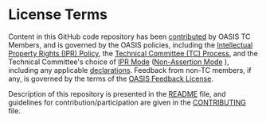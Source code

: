 # License Terms

Content in this GitHub code repository has been [contributed](https://www.oasis-open.org/policies-guidelines/ipr#def-contribution) by OASIS TC Members, and is governed by the OASIS policies, including the [Intellectual Property Rights (IPR) Policy](https://www.oasis-open.org/policies-guidelines/ipr), 
the [Technical Committee (TC) Process](https://www.oasis-open.org/policies-guidelines/tc-process), and the Technical Committee's choice of [IPR Mode](https://www.oasis-open.org/policies-guidelines/ipr#def-ipr-mode) ([Non-Assertion Mode](https://www.oasis-open.org/policies-guidelines/ipr##Non-Assertion-Mode) ), 
including any applicable [declarations](https://www.oasis-open.org/committees/openc2/ipr.php). Feedback from non-TC members, if any, is governed by the terms of the [OASIS Feedback License](https://www.oasis-open.org/policies-guidelines/ipr#appendixa"). 

Description of this repository is presented in the [README](https://github.com/oasis-tcs/openc2-ap-pf/blob/master/README.md) file, and guidelines for contribution/participation are given in the [CONTRIBUTING](https://github.com/oasis-tcs/openc2-ap-pf/blob/master/CONTRIBUTING.md) file.
